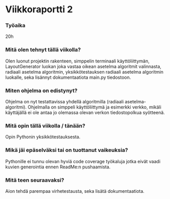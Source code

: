 # Viikkoraportti 2

### Työaika
20h
### Mitä olen tehnyt tällä viikolla?
Olen luonut projektin rakenteen, simppelin terminaali käyttöliittymän, LayoutGenerator luokan joka vastaa oikean asetelma algoritmit valinnasta, radiaali asetelma algoritmin, yksikkötestauksen radiaali asetelma algoritmin luokalle, seka lisännyt dokumentaatiota main.py tiedostoon.

### Miten ohjelma on edistynyt?
Ohjelma on nyt testattavissa yhdellä algoritmilla (radiaali asetelma-algoritmi). Ohjelmalla on simppeli käyttöliittymä ja esimerkki verkko, mikäli käyttäjällä ei ole antaa jo olemassa olevan verkon tiedostopolkua syötteenä.

### Mitä opin tällä viikolla / tänään?
Opin Pythonin yksikkötestauksesta.

### Mikä jäi epäselväksi tai on tuottanut vaikeuksia?
Pythonille ei tunnu olevan hyviä code coverage työkaluja jotka eivät vaadi kuvien generointia ennen ReadMe:n pushaamista. 

### Mitä teen seuraavaksi?
Aion tehdä parempaa virhetestausta, seka lisätä dokumentaatiota.
